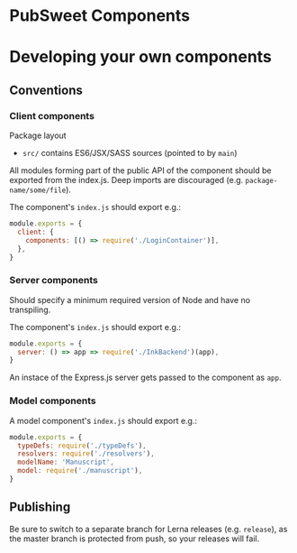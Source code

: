 # PubSweet Components

# Developing your own components

## Conventions

### Client components

Package layout

* `src/` contains ES6/JSX/SASS sources (pointed to by `main`)

All modules forming part of the public API of the component should be exported from the index.js. Deep imports are discouraged (e.g. `package-name/some/file`).

The component's `index.js` should export e.g.:

```js
module.exports = {
  client: {
    components: [() => require('./LoginContainer')],
  },
}
```

### Server components

Should specify a minimum required version of Node and have no transpiling.

The component's `index.js` should export e.g.:

```js
module.exports = {
  server: () => app => require('./InkBackend')(app),
}
```

An instace of the Express.js server gets passed to the component as `app`.

### Model components

A model component's `index.js` should export e.g.:

```js
module.exports = {
  typeDefs: require('./typeDefs'),
  resolvers: require('./resolvers'),
  modelName: 'Manuscript',
  model: require('./manuscript'),
}
```

## Publishing

Be sure to switch to a separate branch for Lerna releases (e.g. `release`), as the master branch is protected from push, so your releases will fail.
